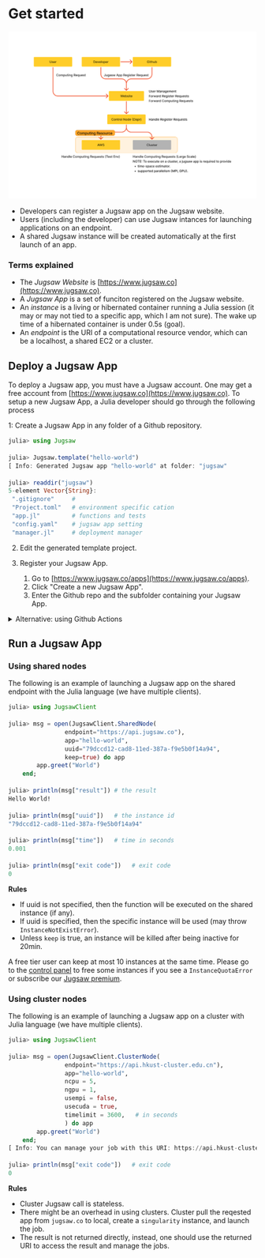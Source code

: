 # Get started
![](framework.png)

* Developers can register a Jugsaw app on the Jugsaw website.
* Users (including the developer) can use Jugsaw intances for launching applications on an endpoint.
* A shared Jugsaw instance will be created automatically at the first launch of an app.

### Terms explained
* The *Jugsaw Website* is [https://www.jugsaw.co](https://www.jugsaw.co).
* A *Jugsaw App* is a set of funciton registered on the Jugsaw website.
* An *instance* is a living or hibernated container running a Julia session (it may or may not tied to a specific app, which I am not sure).
The wake up time of a hibernated container is under 0.5s (goal).
* An *endpoint* is the URI of a computational resource vendor, which can be a localhost, a shared EC2 or a cluster.

## Deploy a Jugsaw App

To deploy a Jugsaw app, you must have a Jugsaw account. One may get a free account from [https://www.jugsaw.co](https://www.jugsaw.co).
To setup a new Jugsaw App, a Julia developer should go through the following process

1: Create a Jugsaw App in any folder of a Github repository.
```julia
julia> using Jugsaw

julia> Jugsaw.template("hello-world")
[ Info: Generated Jugsaw app "hello-world" at folder: "jugsaw"

julia> readdir("jugsaw")
5-element Vector{String}:
 ".gitignore"     #
 "Project.toml"   # environment specific cation
 "app.jl"         # functions and tests
 "config.yaml"    # jugsaw app setting
 "manager.jl"     # deployment manager
```
2. Edit the generated template project.

3. Register your Jugsaw App.
    1. Go to [https://www.jugsaw.co/apps](https://www.jugsaw.co/apps).
    2. Click "Create a new Jugsaw App".
    3. Enter the Github repo and the subfolder containing your Jugsaw App.

<details>
  <summary>Alternative: using Github Actions</summary>
You should add your Jugsaw deploy key to your repository secrets.
A Jugsaw deploy key can be obtained from the Jugsaw website -> Profile -> Deploy Key.

To set up repository secrets for GitHub action, follow the steps below:

1. Go to the GitHub repository where you want to set up the secrets.
2. Click on the "Settings" tab.
3. Click on the "Secrets" option.
4. Click on the "New repository secret" button.
5. Enter the name of the secret in the "Name" field as "JUGSAW_DEPLOY_KEY".
6. Enter the value of the secret in the "Value" field.
7. Click on the "Add secret" button.

In your GitHub action workflow file, reference the secrets using the syntax ${{ secrets.SECRET_NAME }}.

Note: It's important to keep your secrets secure and not include them in your code or make them publicly available.
</details>

## Run a Jugsaw App

### Using shared nodes
The following is an example of launching a Jugsaw app on the shared endpoint with the Julia language (we have multiple clients).

```julia
julia> using JugsawClient

julia> msg = open(JugsawClient.SharedNode(
                endpoint="https://api.jugsaw.co"),
                app="hello-world",
                uuid="79dccd12-cad8-11ed-387a-f9e5b0f14a94",
                keep=true) do app
        app.greet("World")
    end;

julia> println(msg["result"]) # the result
Hello World!

julia> println(msg["uuid"])   # the instance id
"79dccd12-cad8-11ed-387a-f9e5b0f14a94"

julia> println(msg["time"])   # time in seconds
0.001

julia> println(msg["exit code"])   # exit code
0
```

**Rules**
* If uuid is not specified, then the function will be executed on the shared instance (if any).
* If uuid is specified, then the specific instance will be used (may throw `InstanceNotExistError`).
* Unless `keep` is true, an instance will be killed after being inactive for 20min.

A free tier user can keep at most 10 instances at the same time.
Please go to the [control panel]() to free some instances if you see a `InstanceQuotaError` or subscribe our [Jugsaw premium]().

### Using cluster nodes

The following is an example of launching a Jugsaw app on a cluster with Julia language (we have multiple clients).
```julia
julia> using JugsawClient

julia> msg = open(JugsawClient.ClusterNode(
                endpoint="https://api.hkust-cluster.edu.cn"),
                app="hello-world",
                ncpu = 5,
                ngpu = 1,
                usempi = false,
                usecuda = true,
                timelimit = 3600,   # in seconds
                ) do app
        app.greet("World")
    end;
[ Info: You can manage your job with this URI: https://api.hkust-cluster.edu.cn/monitor/79dccd12-cad8-11ed-387a-f9e5b0f14a94/

julia> println(msg["exit code"])   # exit code
0
```

**Rules**
* Cluster Jugsaw call is stateless.
* There might be an overhead in using clusters. Cluster pull the reqested app from `jugsaw.co` to local, create a `singularity` instance, and launch the job.
* The result is not returned directly, instead, one should use the returned URI to access the result and manage the jobs.